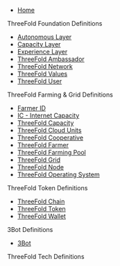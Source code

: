 * [Home](/)

ThreeFold Foundation Definitions
* [Autonomous Layer](/definitions-concepts/autonomous_layer.md)
* [Capacity Layer](/definitions-concepts/capacity_layer.md)
* [Experience Layer](/definitions-concepts/experience_layer.md)
* [ThreeFold Ambassador](/definitions-concepts/threefold_ambassador.md)
* [ThreeFold Network](/definitions-concepts/threefold_network.md)
* [ThreeFold Values](/definitions-concepts/threefold_values.md)
* [ThreeFold User](/definitions-concepts/threefold_user.md)

ThreeFold Farming & Grid Definitions
* [Farmer ID](/definitions-concepts/farmer_id.md)
* [IC - Internet Capacity](/definitions-concepts/ic-internet-capacity.md)
* [ThreeFold Capacity](/definitions-concepts/threefold_capacity.md)
* [ThreeFold Cloud Units](/definitions-concepts/threefold_cloud_units.md)
* [ThreeFold Cooperative](/definitions-concepts/threefold_cooperative.md)
* [ThreeFold Farmer](/definitions-concepts/threefold_farmer.md)
* [ThreeFold Farming Pool](/definitions-concepts/threefold_farming_pool.md)
* [ThreeFold Grid](/definitions-concepts/threefold_grid.md)
* [ThreeFold Node](/definitions-concepts/threefold_node.md)
* [ThreeFold Operating System](/definitions-concepts/threefold_operating_system.md)

ThreeFold Token Definitions
* [ThreeFold Chain](/definitions-concepts/threefold_chain.md)
* [ThreeFold Token](/definitions-concepts/threefold_token.md)
* [ThreeFold Wallet](/definitions-concepts/threefold_wallet.md)

3Bot Definitions
* [3Bot](/definitions-concepts/3Bot.md)

ThreeFold Tech Definitions












